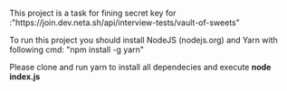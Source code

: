 <html>

<body>
<p>
This project is a task for fining secret key for :"https://join.dev.neta.sh/api/interview-tests/vault-of-sweets"
</p>

<p>
    To run this project you should install NodeJS (nodejs.org) and Yarn with following cmd:
    "npm install -g yarn"
</p>
<p>
    Please clone and run yarn to install all dependecies and execute <b>node index.js<b>
</p>
</bosy>

</html>

